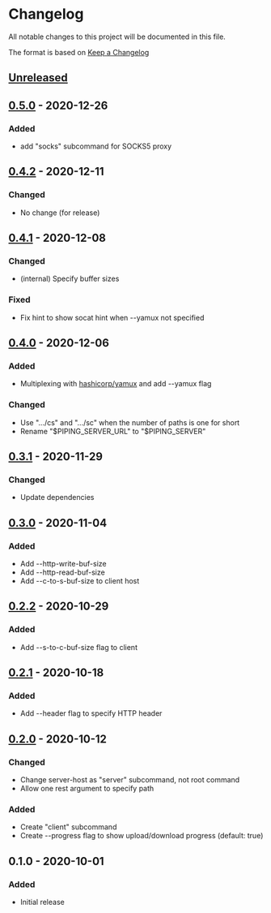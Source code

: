# Changelog
All notable changes to this project will be documented in this file.

The format is based on [Keep a Changelog](http://keepachangelog.com/en/1.0.0/)

## [Unreleased]

## [0.5.0] - 2020-12-26
### Added
* add "socks" subcommand for SOCKS5 proxy

## [0.4.2] - 2020-12-11
### Changed
* No change (for release)

## [0.4.1] - 2020-12-08
### Changed
* (internal) Specify buffer sizes

### Fixed
* Fix hint to show socat hint when --yamux not specified

## [0.4.0] - 2020-12-06
### Added
* Multiplexing with [hashicorp/yamux](https://github.com/hashicorp/yamux) and add --yamux flag

### Changed
* Use ".../cs" and ".../sc" when the number of paths is one for short
* Rename "$PIPING_SERVER_URL" to "$PIPING_SERVER"

## [0.3.1] - 2020-11-29
### Changed
* Update dependencies

## [0.3.0] - 2020-11-04
### Added
* Add --http-write-buf-size
* Add --http-read-buf-size
* Add --c-to-s-buf-size to client host

## [0.2.2] - 2020-10-29
### Added
* Add --s-to-c-buf-size flag to client

## [0.2.1] - 2020-10-18
### Added
* Add --header flag to specify HTTP header

## [0.2.0] - 2020-10-12
### Changed
* Change server-host as "server" subcommand, not root command
* Allow one rest argument to specify path

### Added
* Create "client" subcommand
* Create --progress flag to show upload/download progress (default: true)

## 0.1.0 - 2020-10-01
### Added
* Initial release

[Unreleased]: https://github.com/nwtgck/go-piping-tunnel/compare/v0.5.0...HEAD
[0.5.0]: https://github.com/nwtgck/go-piping-tunnel/compare/v0.4.2...v0.5.0
[0.4.2]: https://github.com/nwtgck/go-piping-tunnel/compare/v0.4.1...v0.4.2
[0.4.1]: https://github.com/nwtgck/go-piping-tunnel/compare/v0.4.0...v0.4.1
[0.4.0]: https://github.com/nwtgck/go-piping-tunnel/compare/v0.3.1...v0.4.0
[0.3.1]: https://github.com/nwtgck/go-piping-tunnel/compare/v0.3.0...v0.3.1
[0.3.0]: https://github.com/nwtgck/go-piping-tunnel/compare/v0.2.2...v0.3.0
[0.2.2]: https://github.com/nwtgck/go-piping-tunnel/compare/v0.2.1...v0.2.2
[0.2.1]: https://github.com/nwtgck/go-piping-tunnel/compare/v0.2.0...v0.2.1
[0.2.0]: https://github.com/nwtgck/go-piping-tunnel/compare/v0.1.0...v0.2.0
